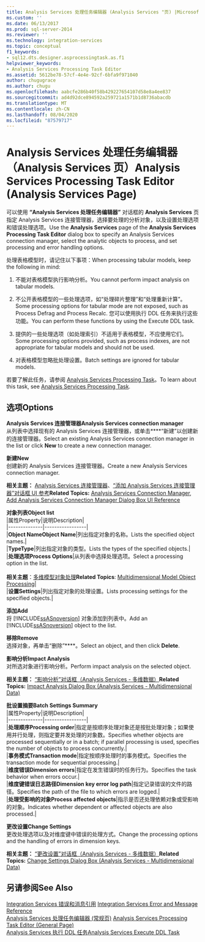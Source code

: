 ```yaml
---
title: Analysis Services 处理任务编辑器 (Analysis Services "页) |Microsoft Docs
ms.custom: ''
ms.date: 06/13/2017
ms.prod: sql-server-2014
ms.reviewer: ''
ms.technology: integration-services
ms.topic: conceptual
f1_keywords:
- sql12.dts.designer.asprocessingtask.as.f1
helpviewer_keywords:
- Analysis Services Processing Task Editor
ms.assetid: 5612be78-57cf-4e4e-92cf-6bfa9f971040
author: chugugrace
ms.author: chugu
ms.openlocfilehash: aabcfe286b40f58b429227654107d58e8a4ee837
ms.sourcegitcommit: ad4d92dce894592a259721a1571b1d8736abacdb
ms.translationtype: MT
ms.contentlocale: zh-CN
ms.lasthandoff: 08/04/2020
ms.locfileid: "87579717"
---
```

# <a name="analysis-services-processing-task-editor-analysis-services-page"></a><span data-ttu-id="abc49-102">Analysis Services 处理任务编辑器（Analysis Services 页）</span><span class="sxs-lookup"><span data-stu-id="abc49-102">Analysis Services Processing Task Editor (Analysis Services Page)</span></span>
  <span data-ttu-id="abc49-103">可以使用 **“Analysis Services 处理任务编辑器”** 对话框的 **Analysis Services** 页指定 Analysis Services 连接管理器，选择要处理的分析对象，以及设置处理选项和错误处理选项。</span><span class="sxs-lookup"><span data-stu-id="abc49-103">Use the **Analysis Services** page of the **Analysis Services Processing Task Editor** dialog box to specify an Analysis Services connection manager, select the analytic objects to process, and set processing and error handling options.</span></span>  
  
 <span data-ttu-id="abc49-104">处理表格模型时，请记住以下事项：</span><span class="sxs-lookup"><span data-stu-id="abc49-104">When processing tabular models, keep the following in mind:</span></span>  
  
1.  <span data-ttu-id="abc49-105">不能对表格模型执行影响分析。</span><span class="sxs-lookup"><span data-stu-id="abc49-105">You cannot perform impact analysis on tabular models.</span></span>  
  
2.  <span data-ttu-id="abc49-106">不公开表格模型的一些处理选项，如“处理碎片整理”和“处理重新计算”。</span><span class="sxs-lookup"><span data-stu-id="abc49-106">Some processing options for tabular mode are not exposed, such as Process Defrag and Process Recalc.</span></span> <span data-ttu-id="abc49-107">您可以使用执行 DDL 任务来执行这些功能。</span><span class="sxs-lookup"><span data-stu-id="abc49-107">You can perform these functions by using the Execute DDL task.</span></span>  
  
3.  <span data-ttu-id="abc49-108">提供的一些处理选项（如处理索引）不适用于表格模型，不应使用它们。</span><span class="sxs-lookup"><span data-stu-id="abc49-108">Some processing options provided, such as process indexes, are not appropriate for tabular models and should not be used.</span></span>  
  
4.  <span data-ttu-id="abc49-109">对表格模型忽略批处理设置。</span><span class="sxs-lookup"><span data-stu-id="abc49-109">Batch settings are ignored for tabular models.</span></span>  
  
 <span data-ttu-id="abc49-110">若要了解此任务，请参阅 [Analysis Services Processing Task](control-flow/analysis-services-processing-task.md)。</span><span class="sxs-lookup"><span data-stu-id="abc49-110">To learn about this task, see [Analysis Services Processing Task](control-flow/analysis-services-processing-task.md).</span></span>  
  
## <a name="options"></a><span data-ttu-id="abc49-111">选项</span><span class="sxs-lookup"><span data-stu-id="abc49-111">Options</span></span>  
 <span data-ttu-id="abc49-112">**Analysis Services 连接管理器**</span><span class="sxs-lookup"><span data-stu-id="abc49-112">**Analysis Services connection manager**</span></span>  
 <span data-ttu-id="abc49-113">从列表中选择现有的 Analysis Services 连接管理器，或单击\*\*\*\*“新建”以创建新的连接管理器。</span><span class="sxs-lookup"><span data-stu-id="abc49-113">Select an existing Analysis Services connection manager in the list or click **New** to create a new connection manager.</span></span>  
  
 <span data-ttu-id="abc49-114">**新建**</span><span class="sxs-lookup"><span data-stu-id="abc49-114">**New**</span></span>  
 <span data-ttu-id="abc49-115">创建新的 Analysis Services 连接管理器。</span><span class="sxs-lookup"><span data-stu-id="abc49-115">Create a new Analysis Services connection manager.</span></span>  
  
 <span data-ttu-id="abc49-116">**相关主题：** [Analysis Services 连接管理器](connection-manager/analysis-services-connection-manager.md)、[“添加 Analysis Services 连接管理器”对话框 UI 参考](connection-manager/add-analysis-services-connection-manager-dialog-box-ui-reference.md)</span><span class="sxs-lookup"><span data-stu-id="abc49-116">**Related Topics:** [Analysis Services Connection Manager](connection-manager/analysis-services-connection-manager.md), [Add Analysis Services Connection Manager Dialog Box UI Reference](connection-manager/add-analysis-services-connection-manager-dialog-box-ui-reference.md)</span></span>  
  
 <span data-ttu-id="abc49-117">**对象列表**</span><span class="sxs-lookup"><span data-stu-id="abc49-117">**Object list**</span></span>  
 |<span data-ttu-id="abc49-118">属性</span><span class="sxs-lookup"><span data-stu-id="abc49-118">Property</span></span>|<span data-ttu-id="abc49-119">说明</span><span class="sxs-lookup"><span data-stu-id="abc49-119">Description</span></span>|  
|--------------|-----------------|  
|<span data-ttu-id="abc49-120">**Object Name**</span><span class="sxs-lookup"><span data-stu-id="abc49-120">**Object Name**</span></span>|<span data-ttu-id="abc49-121">列出指定对象的名称。</span><span class="sxs-lookup"><span data-stu-id="abc49-121">Lists the specified object names.</span></span>|  
|<span data-ttu-id="abc49-122">**Type**</span><span class="sxs-lookup"><span data-stu-id="abc49-122">**Type**</span></span>|<span data-ttu-id="abc49-123">列出指定对象的类型。</span><span class="sxs-lookup"><span data-stu-id="abc49-123">Lists the types of the specified objects.</span></span>|  
|<span data-ttu-id="abc49-124">**处理选项**</span><span class="sxs-lookup"><span data-stu-id="abc49-124">**Process Options**</span></span>|<span data-ttu-id="abc49-125">从列表中选择处理选项。</span><span class="sxs-lookup"><span data-stu-id="abc49-125">Select a processing option in the list.</span></span><br /><br /> <span data-ttu-id="abc49-126">**相关主题**：[多维模型对象处理](https://docs.microsoft.com/analysis-services/multidimensional-models/processing-a-multidimensional-model-analysis-services)</span><span class="sxs-lookup"><span data-stu-id="abc49-126">**Related Topics**: [Multidimensional Model Object Processing](https://docs.microsoft.com/analysis-services/multidimensional-models/processing-a-multidimensional-model-analysis-services)</span></span>|  
|<span data-ttu-id="abc49-127">**设置**</span><span class="sxs-lookup"><span data-stu-id="abc49-127">**Settings**</span></span>|<span data-ttu-id="abc49-128">列出指定对象的处理设置。</span><span class="sxs-lookup"><span data-stu-id="abc49-128">Lists processing settings for the specified objects.</span></span>|  
  
 <span data-ttu-id="abc49-129">**添加**</span><span class="sxs-lookup"><span data-stu-id="abc49-129">**Add**</span></span>  
 <span data-ttu-id="abc49-130">将 [!INCLUDE[ssASnoversion](../includes/ssasnoversion-md.md)] 对象添加到列表中。</span><span class="sxs-lookup"><span data-stu-id="abc49-130">Add an [!INCLUDE[ssASnoversion](../includes/ssasnoversion-md.md)] object to the list.</span></span>  
  
 <span data-ttu-id="abc49-131">**移除**</span><span class="sxs-lookup"><span data-stu-id="abc49-131">**Remove**</span></span>  
 <span data-ttu-id="abc49-132">选择对象，再单击“删除”\*\*\*\*。</span><span class="sxs-lookup"><span data-stu-id="abc49-132">Select an object, and then click **Delete**.</span></span>  
  
 <span data-ttu-id="abc49-133">**影响分析**</span><span class="sxs-lookup"><span data-stu-id="abc49-133">**Impact Analysis**</span></span>  
 <span data-ttu-id="abc49-134">对所选对象进行影响分析。</span><span class="sxs-lookup"><span data-stu-id="abc49-134">Perform impact analysis on the selected object.</span></span>  
  
 <span data-ttu-id="abc49-135">**相关主题：** [“影响分析”对话框（Analysis Services - 多维数据）](../../2014/analysis-services/impact-analysis-dialog-box-analysis-services-multidimensional-data.md)</span><span class="sxs-lookup"><span data-stu-id="abc49-135">**Related Topics:** [Impact Analysis Dialog Box &#40;Analysis Services - Multidimensional Data&#41;](../../2014/analysis-services/impact-analysis-dialog-box-analysis-services-multidimensional-data.md)</span></span>  
  
 <span data-ttu-id="abc49-136">**批设置摘要**</span><span class="sxs-lookup"><span data-stu-id="abc49-136">**Batch Settings Summary**</span></span>  
 |<span data-ttu-id="abc49-137">属性</span><span class="sxs-lookup"><span data-stu-id="abc49-137">Property</span></span>|<span data-ttu-id="abc49-138">说明</span><span class="sxs-lookup"><span data-stu-id="abc49-138">Description</span></span>|  
|--------------|-----------------|  
|<span data-ttu-id="abc49-139">**处理顺序**</span><span class="sxs-lookup"><span data-stu-id="abc49-139">**Processing order**</span></span>|<span data-ttu-id="abc49-140">指定是按顺序处理对象还是按批处理对象；如果使用并行处理，则指定要并发处理的对象数。</span><span class="sxs-lookup"><span data-stu-id="abc49-140">Specifies whether objects are processed sequentially or in a batch; if parallel processing is used, specifies the number of objects to process concurrently.</span></span>|  
|<span data-ttu-id="abc49-141">**事务模式**</span><span class="sxs-lookup"><span data-stu-id="abc49-141">**Transaction mode**</span></span>|<span data-ttu-id="abc49-142">指定按顺序处理时的事务模式。</span><span class="sxs-lookup"><span data-stu-id="abc49-142">Specifies the transaction mode for sequential processing.</span></span>|  
|<span data-ttu-id="abc49-143">**维度错误**</span><span class="sxs-lookup"><span data-stu-id="abc49-143">**Dimension errors**</span></span>|<span data-ttu-id="abc49-144">指定在发生错误时的任务行为。</span><span class="sxs-lookup"><span data-stu-id="abc49-144">Specifies the task behavior when errors occur.</span></span>|  
|<span data-ttu-id="abc49-145">**维度键错误日志路径**</span><span class="sxs-lookup"><span data-stu-id="abc49-145">**Dimension key error log path**</span></span>|<span data-ttu-id="abc49-146">指定记录错误的文件的路径。</span><span class="sxs-lookup"><span data-stu-id="abc49-146">Specifies the path of the file to which errors are logged.</span></span>|  
|<span data-ttu-id="abc49-147">**处理受影响的对象**</span><span class="sxs-lookup"><span data-stu-id="abc49-147">**Process affected objects**</span></span>|<span data-ttu-id="abc49-148">指示是否还处理依赖对象或受影响的对象。</span><span class="sxs-lookup"><span data-stu-id="abc49-148">Indicates whether dependent or affected objects are also processed.</span></span>|  
  
 <span data-ttu-id="abc49-149">**更改设置**</span><span class="sxs-lookup"><span data-stu-id="abc49-149">**Change Settings**</span></span>  
 <span data-ttu-id="abc49-150">更改处理选项以及对维度键中错误的处理方式。</span><span class="sxs-lookup"><span data-stu-id="abc49-150">Change the processing options and the handling of errors in dimension keys.</span></span>  
  
 <span data-ttu-id="abc49-151">**相关主题：** [“更改设置”对话框（Analysis Services - 多维数据）](../../2014/analysis-services/change-settings-dialog-box-analysis-services-multidimensional-data.md)</span><span class="sxs-lookup"><span data-stu-id="abc49-151">**Related Topics:** [Change Settings Dialog Box &#40;Analysis Services - Multidimensional Data&#41;](../../2014/analysis-services/change-settings-dialog-box-analysis-services-multidimensional-data.md)</span></span>  
  
## <a name="see-also"></a><span data-ttu-id="abc49-152">另请参阅</span><span class="sxs-lookup"><span data-stu-id="abc49-152">See Also</span></span>  
 <span data-ttu-id="abc49-153">[Integration Services 错误和消息引用](../../2014/integration-services/integration-services-error-and-message-reference.md) </span><span class="sxs-lookup"><span data-stu-id="abc49-153">[Integration Services Error and Message Reference](../../2014/integration-services/integration-services-error-and-message-reference.md) </span></span>  
 <span data-ttu-id="abc49-154">[Analysis Services 处理任务编辑器 &#40;常规页&#41;](general-page-of-integration-services-designers-options.md) </span><span class="sxs-lookup"><span data-stu-id="abc49-154">[Analysis Services Processing Task Editor &#40;General Page&#41;](general-page-of-integration-services-designers-options.md) </span></span>  
 [<span data-ttu-id="abc49-155">Analysis Services 执行 DDL 任务</span><span class="sxs-lookup"><span data-stu-id="abc49-155">Analysis Services Execute DDL Task</span></span>](control-flow/analysis-services-execute-ddl-task.md)  
  
  
